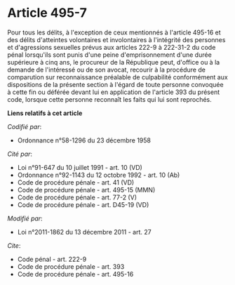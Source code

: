 # Article 495-7

Pour tous les délits, à l'exception de ceux mentionnés à l'article 495-16 et des délits d'atteintes volontaires et
involontaires à l'intégrité des personnes et d'agressions sexuelles prévus aux articles 222-9 à 222-31-2 du code pénal
lorsqu'ils sont punis d'une peine d'emprisonnement d'une durée supérieure à cinq ans, le procureur de la République peut,
d'office ou à la demande de l'intéressé ou de son avocat, recourir à la procédure de comparution sur reconnaissance préalable
de culpabilité conformément aux dispositions de la présente section à l'égard de toute personne convoquée à cette fin ou
déférée devant lui en application de l'article 393 du présent code, lorsque cette personne reconnaît les faits qui lui sont
reprochés.

**Liens relatifs à cet article**

_Codifié par_:

  - Ordonnance n°58-1296 du 23 décembre 1958

_Cité par_:

  - Loi n°91-647 du 10 juillet 1991 - art. 10 (VD)
  - Ordonnance n°92-1143 du 12 octobre 1992 - art. 10 (Ab)
  - Code de procédure pénale - art. 41 (VD)
  - Code de procédure pénale - art. 495-15 (MMN)
  - Code de procédure pénale - art. 77-2 (V)
  - Code de procédure pénale - art. D45-19 (VD)

_Modifié par_:

  - Loi n°2011-1862 du 13 décembre 2011 - art. 27

_Cite_:

  - Code pénal - art. 222-9
  - Code de procédure pénale - art. 393
  - Code de procédure pénale - art. 495-16
